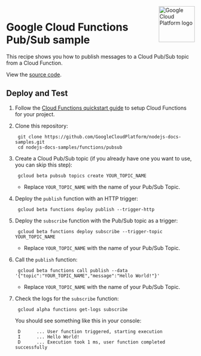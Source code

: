 <img src="https://avatars2.githubusercontent.com/u/2810941?v=3&s=96" alt="Google Cloud Platform logo" title="Google Cloud Platform" align="right" height="96" width="96"/>

# Google Cloud Functions Pub/Sub sample

This recipe shows you how to publish messages to a Cloud Pub/Sub topic from a
Cloud Function.

View the [source code][code].

[code]: index.js

## Deploy and Test

1. Follow the [Cloud Functions quickstart guide][quickstart] to setup Cloud
Functions for your project.

1. Clone this repository:

        git clone https://github.com/GoogleCloudPlatform/nodejs-docs-samples.git
        cd nodejs-docs-samples/functions/pubsub

1. Create a Cloud Pub/Sub topic (if you already have one you want to use, you
can skip this step):

        gcloud beta pubsub topics create YOUR_TOPIC_NAME

    * Replace `YOUR_TOPIC_NAME` with the name of your Pub/Sub Topic.

1. Deploy the `publish` function with an HTTP trigger:

        gcloud beta functions deploy publish --trigger-http

1. Deploy the `subscribe` function with the Pub/Sub topic as a trigger:

        gcloud beta functions deploy subscribe --trigger-topic YOUR_TOPIC_NAME

    * Replace `YOUR_TOPIC_NAME` with the name of your Pub/Sub Topic.

1. Call the `publish` function:

        gcloud beta functions call publish --data '{"topic":"YOUR_TOPIC_NAME","message":"Hello World!"}'

    * Replace `YOUR_TOPIC_NAME` with the name of your Pub/Sub Topic.

1. Check the logs for the `subscribe` function:

        gcloud alpha functions get-logs subscribe

    You should see something like this in your console:

        D      ... User function triggered, starting execution
        I      ... Hello World!
        D      ... Execution took 1 ms, user function completed successfully

[quickstart]: https://cloud.google.com/functions/quickstart
